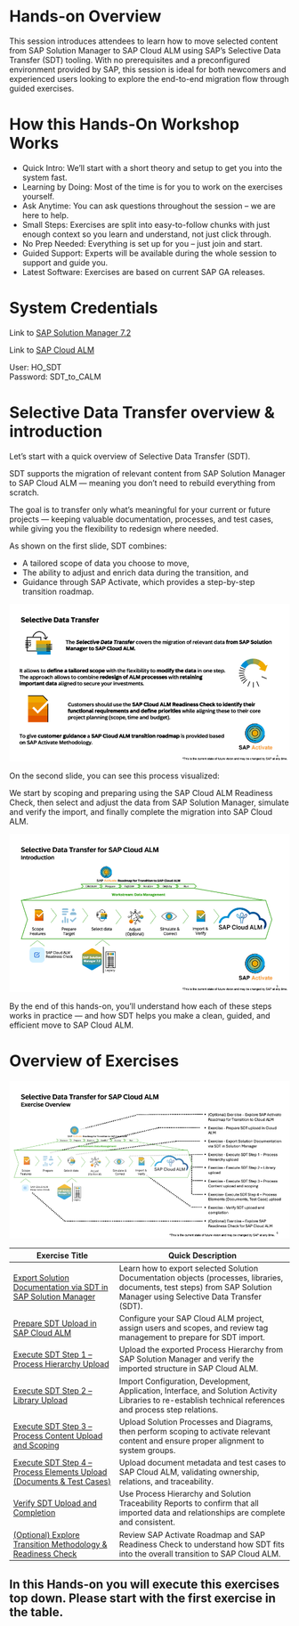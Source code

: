 # Hands-on Overview

This session introduces attendees to learn how to move selected content from SAP Solution Manager to SAP Cloud ALM using SAP’s Selective Data Transfer (SDT) tooling. With no prerequisites and a preconfigured environment provided by SAP, this session is ideal for both newcomers and experienced users looking to explore the end-to-end migration flow through guided exercises.

# How this Hands-On Workshop Works

- Quick Intro: We’ll start with a short theory and setup to get you into the system fast.
- Learning by Doing: Most of the time is for you to work on the exercises yourself.
- Ask Anytime: You can ask questions throughout the session – we are here to help.
- Small Steps: Exercises are split into easy-to-follow chunks with just enough context so you learn and understand, not just click through.
- No Prep Needed: Everything is set up for you – just join and start.
- Guided Support: Experts will be available during the whole session to support and guide you.
- Latest Software: Exercises are based on current SAP GA releases.
# System Credentials

Link to [SAP Solution Manager 7.2](https://solman.almdemo.com/sap/bc/ui5_ui5/ui2/ushell/shells/abap/Fiorilaunchpad.html?sap-theme=sap_corbu&Action-SolutionDocumentation&sap-client=001&sap-language=EN#Shell-home)

Link to [SAP Cloud ALM](https://calm-test-eu10-004-relctestbeta-customer-11.test.eu10.alm.cloud.sap/launchpad#Launchpad-openFLPPage?pageId=BuildPage&spaceId=BuildSpace)

User: HO_SDT <br>
Password: SDT_to_CALM

# Selective Data Transfer overview & introduction

Let’s start with a quick overview of Selective Data Transfer (SDT).

SDT supports the migration of relevant content from SAP Solution Manager to SAP Cloud ALM — meaning you don’t need to rebuild everything from scratch.

The goal is to transfer only what’s meaningful for your current or future projects — keeping valuable documentation, processes, and test cases, while giving you the flexibility to redesign where needed.

As shown on the first slide, SDT combines:

- A tailored scope of data you choose to move,
- The ability to adjust and enrich data during the transition, and
- Guidance through SAP Activate, which provides a step-by-step transition roadmap.

![Image1](Images/Picture1.png)

On the second slide, you can see this process visualized:

We start by scoping and preparing using the SAP Cloud ALM Readiness Check, then select and adjust the data from SAP Solution Manager, simulate and verify the import, and finally complete the migration into SAP Cloud ALM.

![image2](Images/Picture2.png)

By the end of this hands-on, you’ll understand how each of these steps works in practice — and how SDT helps you make a clean, guided, and efficient move to SAP Cloud ALM.

# Overview of Exercises

![image3](Images/Picture3.png)

| **Exercise Title** | **Quick Description** |
| --- | --- |
| [Export Solution Documentation via SDT in SAP Solution Manager](exercises/SDT_Export/SDT_EXPORT.md) | Learn how to export selected Solution Documentation objects (processes, libraries, documents, test steps) from SAP Solution Manager using Selective Data Transfer (SDT). |
| [Prepare SDT Upload in SAP Cloud ALM](exercises/SDT_PREPARE/SDT_PREPARE.md) | Configure your SAP Cloud ALM project, assign users and scopes, and review tag management to prepare for SDT import. |
| [Execute SDT Step 1 – Process Hierarchy Upload](exercises/SDT_STEP1/SDT_STEP1.md) | Upload the exported Process Hierarchy from SAP Solution Manager and verify the imported structure in SAP Cloud ALM. |
| [Execute SDT Step 2 – Library Upload](exercise/SDT_STEP2/SDT_STEP2.md) | Import Configuration, Development, Application, Interface, and Solution Activity Libraries to re-establish technical references and process step relations. |
| [Execute SDT Step 3 – Process Content Upload and Scoping](exercise/SDT_STEP3/SDT_STEP3.md) | Upload Solution Processes and Diagrams, then perform scoping to activate relevant content and ensure proper alignment to system groups. |
| [Execute SDT Step 4 – Process Elements Upload (Documents & Test Cases)](exercise/SDT_DOCS/SDT_DOCS.md) | Upload document metadata and test cases to SAP Cloud ALM, validating ownership, relations, and traceability. |
| [Verify SDT Upload and Completion](exercise/SDT_DOCS/SDT_VERIFY_PHA.md) | Use Process Hierarchy and Solution Traceability Reports to confirm that all imported data and relationships are complete and consistent. |
| [(Optional) Explore Transition Methodology & Readiness Check](exercise/SDT_RMV/SDT_RMV.md) | Review SAP Activate Roadmap and SAP Readiness Check to understand how SDT fits into the overall transition to SAP Cloud ALM. |

## In this Hands-on you will execute this exercises top down. Please start with the first exercise in the table.

